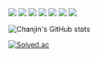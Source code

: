  <img src="https://img.shields.io/badge/Spring-6DB33F?style=flat&logo=Spring&logoColor=white"/>
 <img src="https://img.shields.io/badge/Django-092E20?style=flat&logo=Django&logoColor=white"/>
 <img src="https://img.shields.io/badge/IntelliJ IDEA-000000?style=flat&logo=IntelliJ IDEA&logoColor=white"/>
 <img src="https://img.shields.io/badge/Eclipse IDE-2C2255?style=flat&logo=Eclipse IDE&logoColor=white"/>
 <img src="https://img.shields.io/badge/MySQL-4479A1?style=flat&logo=MySQL&logoColor=white"/>
<img src="https://img.shields.io/badge/Thymeleaf-005F0F?style=flat&logo=Thymeleaf&logoColor=white"/>
<img src="https://img.shields.io/badge/PyCharm-000000?style=flat&logo=PyCharm&logoColor=white"/>

 
![Chanjin's GitHub stats](https://github-readme-stats.vercel.app/api?username=ckswls147&show_icons=true&theme=radical)

[![Solved.ac](http://mazassumnida.wtf/api/v2/generate_badge?boj=ckswls147)](https://solved.ac/ckswls147)
